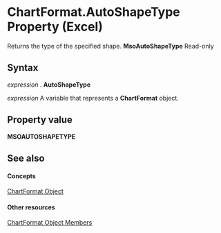 
# ChartFormat.AutoShapeType Property (Excel)

Returns the type of the specified shape.  **MsoAutoShapeType** Read-only


## Syntax

 _expression_ . **AutoShapeType**

 _expression_ A variable that represents a **ChartFormat** object.


## Property value

 **MSOAUTOSHAPETYPE**


## See also


#### Concepts


[ChartFormat Object](edac71b7-ed38-6658-2cbf-6493dc1ad3ed.md)
#### Other resources


[ChartFormat Object Members](d06de08a-72d0-46d3-e06a-86e432a9a334.md)
